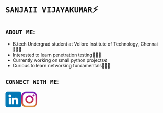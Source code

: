 # `SANJAII VIJAYAKUMAR`⚡️
## `ABOUT ME`:
- B.tech Undergrad student at Vellore Institute of Technology, Chennai👨🏽‍🎓
- Interested to learn penetration testing🧑🏽‍💻
- Currently working on small python projects⚙️
- Curious to learn networking fundamentals🙋🏽‍♂️

## `CONNECT WITH ME`:
<a href="https://www.linkedin.com/in/sanjaii-vijayakumar-0408/">
  <img align="left" src="https://raw.githubusercontent.com/sanjaiiv04/sanjaiiv04/main/images/linkedin.png" alt=”sanjaii|linkedin” width="50px"/>
</a>
<a href="https://www.instagram.com/sanjaii04vijay/">
  <img align="left" src="https://raw.githubusercontent.com/sanjaiiv04/sanjaiiv04/main/images/instagram.png" alt=”sanjaii|instagram” width="50px"/>
</a>




